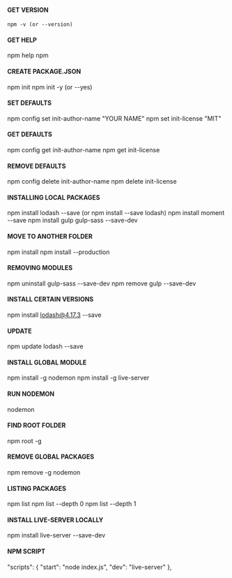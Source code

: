 #### GET VERSION
```npm
npm -v (or --version)
```
#### GET HELP
npm help
npm

#### CREATE PACKAGE.JSON
npm init
npm init -y (or --yes)

#### SET DEFAULTS
npm config set init-author-name "YOUR NAME"
npm set init-license "MIT"

#### GET DEFAULTS
npm config get init-author-name
npm get init-license

#### REMOVE DEFAULTS
npm config delete init-author-name
npm delete init-license

#### INSTALLING LOCAL PACKAGES
npm install lodash --save (or npm install --save lodash)
npm install moment --save
npm install gulp gulp-sass --save-dev

#### MOVE TO ANOTHER FOLDER
npm install
npm install --production

#### REMOVING MODULES
npm uninstall gulp-sass --save-dev
npm remove gulp --save-dev

#### INSTALL CERTAIN VERSIONS
npm install lodash@4.17.3 --save

#### UPDATE
npm update lodash --save

#### INSTALL GLOBAL MODULE
npm install -g nodemon
npm install -g live-server

#### RUN NODEMON
nodemon

#### FIND ROOT FOLDER
npm root -g

#### REMOVE GLOBAL PACKAGES
npm remove -g nodemon

#### LISTING PACKAGES
npm list
npm list --depth 0
npm list --depth 1

#### INSTALL LIVE-SERVER LOCALLY
npm install live-server --save-dev

#### NPM SCRIPT
"scripts": {
    "start": "node index.js",
    "dev": "live-server"
  },
